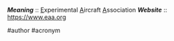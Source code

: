 ***Meaning*** :: <u>E</u>xperimental <u>A</u>ircraft <u>A</u>ssociation
***Website*** :: https://www.eaa.org

#author #acronym